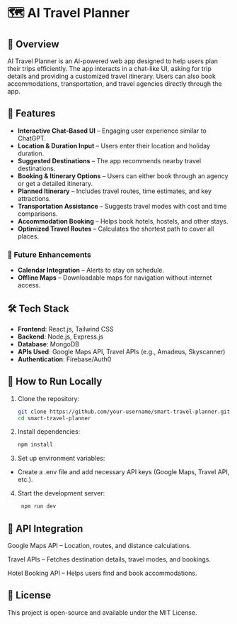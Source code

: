 # 🗺️ AI Travel Planner

## 📌 Overview  
AI Travel Planner is an AI-powered web app designed to help users plan their trips efficiently. The app interacts in a chat-like UI, asking for trip details and providing a customized travel itinerary. Users can also book accommodations, transportation, and travel agencies directly through the app.

## 🚀 Features  
- **Interactive Chat-Based UI** – Engaging user experience similar to ChatGPT.  
- **Location & Duration Input** – Users enter their location and holiday duration.  
- **Suggested Destinations** – The app recommends nearby travel destinations.  
- **Booking & Itinerary Options** – Users can either book through an agency or get a detailed itinerary.  
- **Planned Itinerary** – Includes travel routes, time estimates, and key attractions.  
- **Transportation Assistance** – Suggests travel modes with cost and time comparisons.  
- **Accommodation Booking** – Helps book hotels, hostels, and other stays.  
- **Optimized Travel Routes** – Calculates the shortest path to cover all places.  

### 🔮 Future Enhancements  
- **Calendar Integration** – Alerts to stay on schedule.  
- **Offline Maps** – Downloadable maps for navigation without internet access.  

## 🛠️ Tech Stack  
- **Frontend**: React.js, Tailwind CSS  
- **Backend**: Node.js, Express.js  
- **Database**: MongoDB  
- **APIs Used**: Google Maps API, Travel APIs (e.g., Amadeus, Skyscanner)  
- **Authentication**: Firebase/Auth0  

## 📌 How to Run Locally  
1. Clone the repository:  
   ```sh
   git clone https://github.com/your-username/smart-travel-planner.git
   cd smart-travel-planner
   
2. Install dependencies:

   ```sh
   npm install
3. Set up environment variables:

- Create a .env file and add necessary API keys (Google Maps, Travel API, etc.).

4. Start the development server:

   ```sh
    npm run dev
## 📡 API Integration
Google Maps API – Location, routes, and distance calculations.

Travel APIs – Fetches destination details, travel modes, and bookings.

Hotel Booking API – Helps users find and book accommodations.

## 📜 License
This project is open-source and available under the MIT License.
